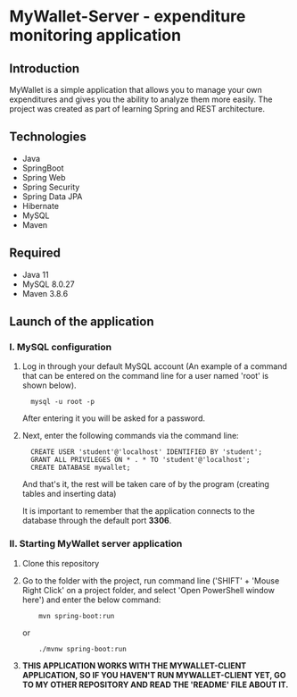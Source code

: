# MyWallet-Server - expenditure monitoring application

## Introduction
MyWallet is a simple application that allows you to manage your own expenditures and gives you the ability to analyze them more easily.
The project was created as part of learning Spring and REST architecture.

## Technologies
- Java
- SpringBoot
- Spring Web
- Spring Security
- Spring Data JPA
- Hibernate
- MySQL
- Maven

## Required
- Java 11
- MySQL 8.0.27
- Maven 3.8.6
  
## Launch of the application
 ### I. MySQL configuration
 1. Log in through your default MySQL account (An example of a command that can be entered on the command line for a user named 'root' is shown below). 
    ```
      mysql -u root -p
    ```  
    After entering it you will be asked for a password.  
		   
       
2. Next, enter the following commands via the command line:  
    ```
      CREATE USER 'student'@'localhost' IDENTIFIED BY 'student';  
      GRANT ALL PRIVILEGES ON * . * TO 'student'@'localhost';  
      CREATE DATABASE mywallet;  
    ```
    And that's it, the rest will be taken care of by the program (creating tables and inserting data)  
		
    It is important to remember that the application connects to the database through the default port **3306**.  

###	II. Starting MyWallet server application  
1. Clone this repository
2. Go to the folder with the project, run command line ('SHIFT' + 'Mouse Right Click' on a project folder, and select 'Open PowerShell window here') and enter the below command:   
    ```
	    mvn spring-boot:run
    ```
    or 
    ```
	    ./mvnw spring-boot:run
    ``` 

3. **THIS APPLICATION WORKS WITH THE MYWALLET-CLIENT APPLICATION, SO IF YOU HAVEN'T RUN MYWALLET-CLIENT YET, GO TO MY OTHER REPOSITORY AND READ THE 'README' FILE ABOUT IT.**
